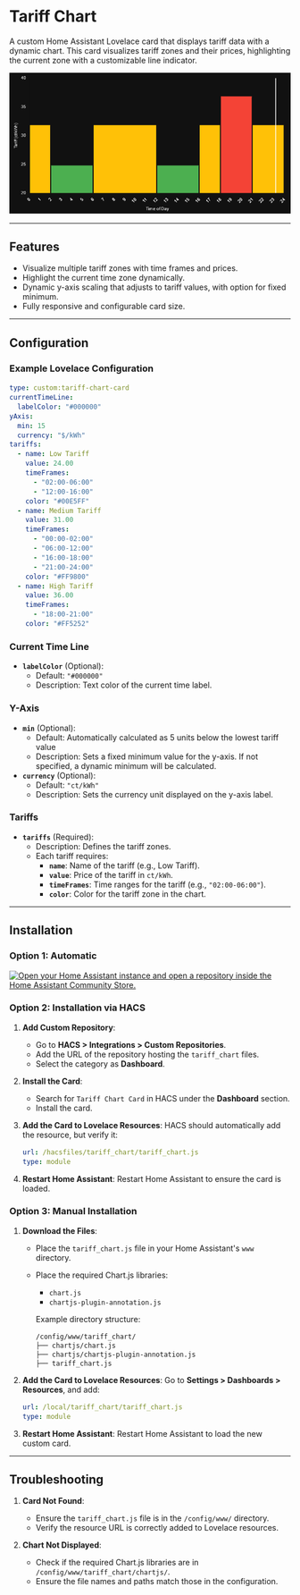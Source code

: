 # Tariff Chart

A custom Home Assistant Lovelace card that displays tariff data with a dynamic chart. This card visualizes tariff zones and their prices, highlighting the current zone with a customizable line indicator.

![Tariff Chart](./tariff_chart.png)

---

## Features

- Visualize multiple tariff zones with time frames and prices.
- Highlight the current time zone dynamically.
- Dynamic y-axis scaling that adjusts to tariff values, with option for fixed minimum.
- Fully responsive and configurable card size.

---

## Configuration

### Example Lovelace Configuration
```yaml
type: custom:tariff-chart-card
currentTimeLine:
  labelColor: "#000000"
yAxis:
  min: 15
  currency: "$/kWh"
tariffs:
  - name: Low Tariff
    value: 24.00
    timeFrames:
      - "02:00-06:00"
      - "12:00-16:00"
    color: "#00E5FF"
  - name: Medium Tariff
    value: 31.00
    timeFrames:
      - "00:00-02:00"
      - "06:00-12:00"
      - "16:00-18:00"
      - "21:00-24:00"
    color: "#FF9800"
  - name: High Tariff
    value: 36.00
    timeFrames:
      - "18:00-21:00"
    color: "#FF5252"
```

### Current Time Line
- **`labelColor`** (Optional):
  - Default: `"#000000"`
  - Description: Text color of the current time label.

### Y-Axis
- **`min`** (Optional):
  - Default: Automatically calculated as 5 units below the lowest tariff value
  - Description: Sets a fixed minimum value for the y-axis. If not specified, a dynamic minimum will be calculated.
- **`currency`** (Optional):
  - Default: `"ct/kWh"`
  - Description: Sets the currency unit displayed on the y-axis label.

### Tariffs
- **`tariffs`** (Required):
  - Description: Defines the tariff zones.
  - Each tariff requires:
    - **`name`**: Name of the tariff (e.g., Low Tariff).
    - **`value`**: Price of the tariff in `ct/kWh`.
    - **`timeFrames`**: Time ranges for the tariff (e.g., `"02:00-06:00"`).
    - **`color`**: Color for the tariff zone in the chart.

---

## Installation

### Option 1: Automatic
[![Open your Home Assistant instance and open a repository inside the Home Assistant Community Store.](https://my.home-assistant.io/badges/hacs_repository.svg)](https://my.home-assistant.io/redirect/hacs_repository/?owner=jwillmer&repository=tariff-chart&category=plugin)

### Option 2: Installation via HACS

1. **Add Custom Repository**:
   - Go to **HACS > Integrations > Custom Repositories**.
   - Add the URL of the repository hosting the `tariff_chart` files.
   - Select the category as **Dashboard**.

2. **Install the Card**:
   - Search for `Tariff Chart Card` in HACS under the **Dashboard** section.
   - Install the card.

3. **Add the Card to Lovelace Resources**:
   HACS should automatically add the resource, but verify it:
   ```yaml
   url: /hacsfiles/tariff_chart/tariff_chart.js
   type: module
   ```

4. **Restart Home Assistant**:
   Restart Home Assistant to ensure the card is loaded.

### Option 3: Manual Installation

1. **Download the Files**:
   - Place the `tariff_chart.js` file in your Home Assistant's `www` directory.
   - Place the required Chart.js libraries:
     - `chart.js`
     - `chartjs-plugin-annotation.js`

     Example directory structure:
     ```
     /config/www/tariff_chart/
     ├── chartjs/chart.js
     ├── chartjs/chartjs-plugin-annotation.js
     ├── tariff_chart.js
     ```

2. **Add the Card to Lovelace Resources**:
   Go to **Settings > Dashboards > Resources**, and add:
   ```yaml
   url: /local/tariff_chart/tariff_chart.js
   type: module
   ```

3. **Restart Home Assistant**:
   Restart Home Assistant to load the new custom card.

---

## Troubleshooting

1. **Card Not Found**:
   - Ensure the `tariff_chart.js` file is in the `/config/www/` directory.
   - Verify the resource URL is correctly added to Lovelace resources.

2. **Chart Not Displayed**:
   - Check if the required Chart.js libraries are in `/config/www/tariff_chart/chartjs/`.
   - Ensure the file names and paths match those in the configuration.
